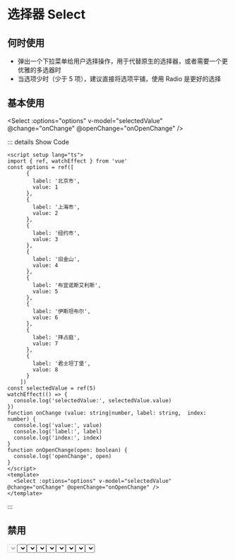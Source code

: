 # 选择器 Select

<BackTop />
<Watermark fullscreen content="Vue Amazing UI" />

## 何时使用

- 弹出一个下拉菜单给用户选择操作，用于代替原生的选择器，或者需要一个更优雅的多选器时
- 当选项少时（少于 5 项），建议直接将选项平铺，使用 Radio 是更好的选择

<script setup lang="ts">
import { ref, watchEffect } from 'vue'
const options = ref([
      {
        label: '北京市',
        value: 1
      },
      {
        label: '上海市',
        value: 2
      },
      {
        label: '纽约市',
        value: 3
      },
      {
        label: '旧金山',
        value: 4
      },
      {
        label: '布宜诺斯艾利斯',
        value: 5
      },
      {
        label: '伊斯坦布尔',
        value: 6
      },
      {
        label: '拜占庭',
        value: 7
      },
      {
        label: '君士坦丁堡',
        value: 8
      }
    ])
const optionsDisabled = ref([
      {
        label: '北京市',
        value: 1
      },
      {
        label: '上海市',
        value: 2,
        disabled: true
      },
      {
        label: '纽约市',
        value: 3
      },
      {
        label: '旧金山',
        value: 4
      },
      {
        label: '布宜诺斯艾利斯',
        value: 5
      },
      {
        label: '伊斯坦布尔',
        value: 6
      },
      {
        label: '拜占庭',
        value: 7
      },
      {
        label: '君士坦丁堡',
        value: 8
      }
    ])
const optionsCustom = ref([
      {
        name: '北京市',
        id: 1
      },
      {
        name: '上海市',
        id: 2
      },
      {
        name: '纽约市',
        id: 3
      },
      {
        name: '旧金山',
        id: 4
      },
      {
        name: '布宜诺斯艾利斯',
        id: 5
      },
      {
        name: '伊斯坦布尔',
        id: 6
      },
      {
        name: '拜占庭',
        id: 7
      },
      {
        name: '君士坦丁堡',
        id: 8
      }
    ])
const selectedValue = ref(5)
watchEffect(() => {
  console.log('selectedValue:', selectedValue.value)
})
function onChange (value: string|number, label: string,  index: number) {
  console.log('value:', value)
  console.log('label:', label)
  console.log('index:', index)
}
function onOpenChange(open: boolean) {
  console.log('openChange', open)
}
// 自定义过滤函数，当选项的 value 值大于 输入项时返回 true
function filter (inputValue: string, option: any) {
  return option.value > inputValue
}
</script>

## 基本使用

<Select :options="options" v-model="selectedValue" @change="onChange" @openChange="onOpenChange" />

::: details Show Code

```vue
<script setup lang="ts">
import { ref, watchEffect } from 'vue'
const options = ref([
      {
        label: '北京市',
        value: 1
      },
      {
        label: '上海市',
        value: 2
      },
      {
        label: '纽约市',
        value: 3
      },
      {
        label: '旧金山',
        value: 4
      },
      {
        label: '布宜诺斯艾利斯',
        value: 5
      },
      {
        label: '伊斯坦布尔',
        value: 6
      },
      {
        label: '拜占庭',
        value: 7
      },
      {
        label: '君士坦丁堡',
        value: 8
      }
    ])
const selectedValue = ref(5)
watchEffect(() => {
  console.log('selectedValue:', selectedValue.value)
})
function onChange (value: string|number, label: string,  index: number) {
  console.log('value:', value)
  console.log('label:', label)
  console.log('index:', index)
}
function onOpenChange(open: boolean) {
  console.log('openChange', open)
}
</script>
<template>
  <Select :options="options" v-model="selectedValue" @change="onChange" @openChange="onOpenChange" />
</template>
```

:::

## 禁用

<Select :options="options" v-model="selectedValue" disabled />

::: details Show Code

```vue
<script setup lang="ts">
import { ref } from 'vue'
const options = ref([
      {
        label: '北京市',
        value: 1
      },
      {
        label: '上海市',
        value: 2
      },
      {
        label: '纽约市',
        value: 3
      },
      {
        label: '旧金山',
        value: 4
      },
      {
        label: '布宜诺斯艾利斯',
        value: 5
      },
      {
        label: '伊斯坦布尔',
        value: 6
      },
      {
        label: '拜占庭',
        value: 7
      },
      {
        label: '君士坦丁堡',
        value: 8
      }
    ])
const selectedValue = ref(5)
</script>
<template>
  <Select :options="options" v-model="selectedValue" disabled />
</template>
```

:::

## 禁用选项

<Select :options="optionsDisabled" v-model="selectedValue" />

::: details Show Code

```vue
<script setup lang="ts">
import { ref } from 'vue'
const optionsDisabled = ref([
      {
        label: '北京市',
        value: 1
      },
      {
        label: '上海市',
        value: 2,
        disabled: true
      },
      {
        label: '纽约市',
        value: 3
      },
      {
        label: '旧金山',
        value: 4
      },
      {
        label: '布宜诺斯艾利斯',
        value: 5
      },
      {
        label: '伊斯坦布尔',
        value: 6
      },
      {
        label: '拜占庭',
        value: 7
      },
      {
        label: '君士坦丁堡',
        value: 8
      }
    ])
const selectedValue = ref(5)
</script>
<template>
  <Select :options="optionsDisabled" v-model="selectedValue" />
</template>
```

:::

## 支持清除

<Select :options="options" allow-clear v-model="selectedValue" />

::: details Show Code

```vue
<script setup lang="ts">
import { ref, watchEffect } from 'vue'
const options = ref([
      {
        label: '北京市',
        value: 1
      },
      {
        label: '上海市',
        value: 2
      },
      {
        label: '纽约市',
        value: 3
      },
      {
        label: '旧金山',
        value: 4
      },
      {
        label: '布宜诺斯艾利斯',
        value: 5
      },
      {
        label: '伊斯坦布尔',
        value: 6
      },
      {
        label: '拜占庭',
        value: 7
      },
      {
        label: '君士坦丁堡',
        value: 8
      }
    ])
const selectedValue = ref(5)
watchEffect(() => {
  console.log('selectedValue:', selectedValue.value)
})
</script>
<template>
  <Select :options="options" allow-clear v-model="selectedValue" />
</template>
```

:::

## 支持搜索

<Select :width="150" :options="options" allowClear search v-model="selectedValue" />

::: details Show Code

```vue
<script setup lang="ts">
import { ref, watchEffect } from 'vue'
const options = ref([
      {
        label: '北京市',
        value: 1
      },
      {
        label: '上海市',
        value: 2
      },
      {
        label: '纽约市',
        value: 3
      },
      {
        label: '旧金山',
        value: 4
      },
      {
        label: '布宜诺斯艾利斯',
        value: 5
      },
      {
        label: '伊斯坦布尔',
        value: 6
      },
      {
        label: '拜占庭',
        value: 7
      },
      {
        label: '君士坦丁堡',
        value: 8
      }
    ])
const selectedValue = ref(5)
watchEffect(() => {
  console.log('selectedValue:', selectedValue.value)
})
</script>
<template>
  <Select :width="150" :options="options" search v-model="selectedValue" />
</template>
```

:::

## 自定义搜索过滤函数

<Select
  :width="150"
  :options="options"
  search
  :filter="filter"
  v-model="selectedValue" />

::: details Show Code

```vue
<script setup lang="ts">
import { ref, watchEffect } from 'vue'
const options = ref([
      {
        label: '北京市',
        value: 1
      },
      {
        label: '上海市',
        value: 2
      },
      {
        label: '纽约市',
        value: 3
      },
      {
        label: '旧金山',
        value: 4
      },
      {
        label: '布宜诺斯艾利斯',
        value: 5
      },
      {
        label: '伊斯坦布尔',
        value: 6
      },
      {
        label: '拜占庭',
        value: 7
      },
      {
        label: '君士坦丁堡',
        value: 8
      }
    ])
const selectedValue = ref(5)
watchEffect(() => {
  console.log('selectedValue:', selectedValue.value)
})
// 自定义过滤函数，当选项的 value 值大于 输入项时返回 true
function filter (inputValue: string, option: any) {
  return option.value > inputValue
}
</script>
<template>
  <Select
    :width="150"
    :options="options"
    search
    :filter="filter"
    v-model="selectedValue" />
</template>
```

:::

## 自定义样式

<Select
  :width="160"
  :height="36"
  :options="options"
  v-model="selectedValue" />

::: details Show Code

```vue
<script setup lang="ts">
import { ref, watchEffect } from 'vue'
const options = ref([
      {
        label: '北京市',
        value: 1
      },
      {
        label: '上海市',
        value: 2
      },
      {
        label: '纽约市',
        value: 3
      },
      {
        label: '旧金山',
        value: 4
      },
      {
        label: '布宜诺斯艾利斯',
        value: 5
      },
      {
        label: '伊斯坦布尔',
        value: 6
      },
      {
        label: '拜占庭',
        value: 7
      },
      {
        label: '君士坦丁堡',
        value: 8
      }
    ])
const selectedValue = ref(5)
watchEffect(() => {
  console.log('selectedValue:', selectedValue.value)
})
</script>
<template>
  <Select
    :width="160"
    :height="36"
    :options="options"
    v-model="selectedValue" />
</template>
```

:::

## 自定义节点 `label`、`value` 字段名

<Select
  :options="optionsCustom"
  label="name"
  value="id"
  v-model="selectedValue" />

::: details Show Code

```vue
<script setup lang="ts">
import { ref, watchEffect } from 'vue'
const optionsCustom = ref([
      {
        name: '北京市',
        id: 1
      },
      {
        name: '上海市',
        id: 2
      },
      {
        name: '纽约市',
        id: 3
      },
      {
        name: '旧金山',
        id: 4
      },
      {
        name: '布宜诺斯艾利斯',
        id: 5
      },
      {
        name: '伊斯坦布尔',
        id: 6
      },
      {
        name: '拜占庭',
        id: 7
      },
      {
        name: '君士坦丁堡',
        id: 8
      }
    ])
const selectedValue = ref(5)
watchEffect(() => {
  console.log('selectedValue:', selectedValue.value)
})
</script>
<template>
  <Select
    :options="optionsCustom"
    label="name"
    value="id"
    v-model="selectedValue" />
</template>
```

:::

## 自定义下拉面板展示数

<Select
  :options="options"
  :max-display="5"
  v-model="selectedValue" />

::: details Show Code

```vue
<script setup lang="ts">
import { ref, watchEffect } from 'vue'
const options = ref([
      {
        label: '北京市',
        value: 1
      },
      {
        label: '上海市',
        value: 2
      },
      {
        label: '纽约市',
        value: 3
      },
      {
        label: '旧金山',
        value: 4
      },
      {
        label: '布宜诺斯艾利斯',
        value: 5
      },
      {
        label: '伊斯坦布尔',
        value: 6
      },
      {
        label: '拜占庭',
        value: 7
      },
      {
        label: '君士坦丁堡',
        value: 8
      }
    ])
const selectedValue = ref(5)
watchEffect(() => {
  console.log('selectedValue:', selectedValue.value)
})
</script>
<template>
  <Select
    :options="options"
    :max-display="5"
    v-model="selectedValue" />
</template>
```

:::

## 自定义下拉面板滚动条

<Select :options="options" v-model="selectedValue" :scrollbar-props="{ size: 8, delay: 2000 }" />

::: details Show Code

```vue
<script setup lang="ts">
import { ref, watchEffect } from 'vue'
const options = ref([
      {
        label: '北京市',
        value: 1
      },
      {
        label: '上海市',
        value: 2
      },
      {
        label: '纽约市',
        value: 3
      },
      {
        label: '旧金山',
        value: 4
      },
      {
        label: '布宜诺斯艾利斯',
        value: 5
      },
      {
        label: '伊斯坦布尔',
        value: 6
      },
      {
        label: '拜占庭',
        value: 7
      },
      {
        label: '君士坦丁堡',
        value: 8
      }
    ])
const selectedValue = ref(5)
watchEffect(() => {
  console.log('selectedValue:', selectedValue.value)
})
</script>
<template>
  <Select :options="options" v-model="selectedValue" :scrollbar-props="{ size: 8, delay: 2000 }" />
</template>
```

:::

## APIs

### Select

参数 | 说明 | 类型 | 默认值
-- | -- | -- | --
options | 选项数据 | [Option](#option-type)[] | []
label | 选项的 `label` 文本字段名 | string | 'label'
value | 选项的 `value` 值字段名 | string | 'value'
placeholder | 默认占位文本 | string | '请选择'
disabled | 是否禁用 | boolean | false
allowClear | 是否支持清除 | boolean | false
search | 是否支持搜索，使用搜索时请设置 `width` | boolean | false
filter | 过滤条件函数，仅当支持搜索时生效，根据输入项进行筛选：<li>默认为 `true` 时，筛选每个选项的文本字段 `label` 是否包含输入项，包含返回 `true`，反之返回 `false`</li><li>当其为函数 `Function` 时，接受 `inputValue` `option` 两个参数，当 `option` 符合筛选条件时，应返回 `true`，反之则返回 `false`</li> | Function &#124; true | true
width | 宽度，单位 `px` | string &#124; number | 'auto'
height | 高度，单位 `px` | number | 32
scrollbarProps | 下拉面板滚动条 `scrollbar` 组件属性配置，参考 [Scrollbar Props](https://themusecatcher.github.io/vue-amazing-ui/guide/components/scrollbar.html#scrollbar) | object | {}
maxDisplay | 下拉面板最多能展示的下拉项数，超过后滚动显示 | number | 6
modelValue <Tag color="cyan">v-model</Tag> | 当前选中的 `option` 条目值 | number &#124; string | undefined

### Option Type

名称 | 说明 | 类型 | 默认值
-- | -- | -- | --
label? | 选项名 | string | undefined
value? | 选项值 | string &#124; number | undefined
disabled? | 是否禁用选项 | boolean | false
[propName: string] | 用于包含带有任意数量的其他属性 | any | undefined

## Events

名称 | 说明 | 类型
-- | -- | --
change | 选项值改变后的回调 | (value: string &#124; number, label: string,  index: number) => void
openChange | 下拉菜单展开收起的回调 | (open: boolean) => void

